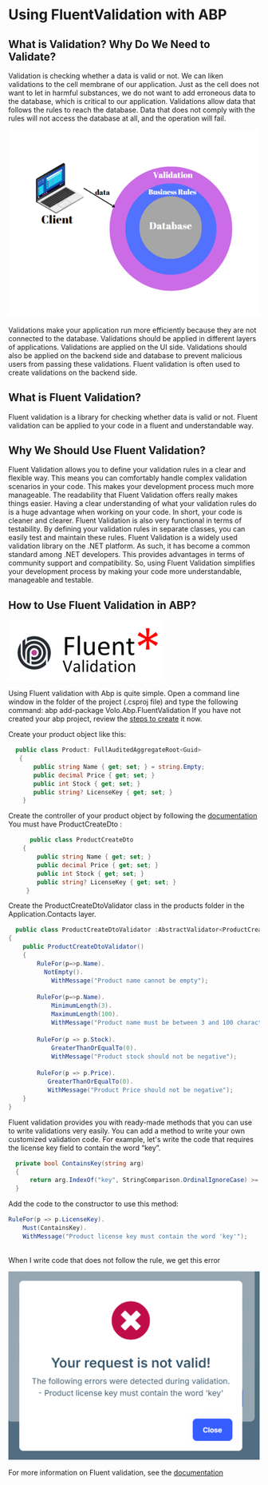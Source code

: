 # Using FluentValidation with ABP

## What is Validation? Why Do We Need to Validate?
Validation is checking whether a data is valid or not. We can liken validations to the cell membrane of our application. Just as the cell does not want to let in harmful substances, we do not want to add erroneous data to the database, which is critical to our application. Validations allow data that follows the rules to reach the database. Data that does not comply with the rules will not access the database at all, and the operation will fail.

![validation](./images/validation.png)

Validations make your application run more efficiently because they are not connected to the database.  Validations should be applied in different layers of applications. Validations are applied on the UI side. Validations should also be applied on the backend side and database to prevent malicious users from passing these validations. Fluent validation is often used to create validations on the backend side.

## What is Fluent Validation?
Fluent validation is a library for checking whether data is valid or not. Fluent validation can be applied to your code in a fluent and understandable way.


## Why We Should Use Fluent Validation?
Fluent Validation allows you to define your validation rules in a clear and flexible way. This means you can comfortably handle complex validation scenarios in your code. This makes your development process much more manageable. The readability that Fluent Validation offers really makes things easier. Having a clear understanding of what your validation rules do is a huge advantage when working on your code. In short, your code is cleaner and clearer. Fluent Validation is also very functional in terms of testability. By defining your validation rules in separate classes, you can easily test and maintain these rules. Fluent Validation is a widely used validation library on the .NET platform. As such, it has become a common standard among .NET developers. This provides advantages in terms of community support and compatibility. So, using Fluent Validation simplifies your development process by making your code more understandable, manageable and testable.

## How to Use Fluent Validation in ABP?
![fluent validation](./images/abp-fluentvalidation.png)

Using Fluent validation with Abp is quite simple. Open a command line window in the folder of the project (.csproj file) and type the following command: 
abp add-package Volo.Abp.FluentValidation
If you have not created your abp project, review the [steps to create](https://docs.abp.io/en/abp/latest/Tutorials/Todo/Overall) it now.

Create your product object like this: 
````csharp
  public class Product: FullAuditedAggregateRoot<Guid>
   {
       public string Name { get; set; } = string.Empty;
       public decimal Price { get; set; }
       public int Stock { get; set; }
       public string? LicenseKey { get; set; }
    }
````
Create the controller of your product object by following the [documentation](https://docs.abp.io/en/abp/latest/Tutorials/Todo/Index?UI=NG&DB=EF) 
You must have ProductCreateDto :
````csharp
      public class ProductCreateDto
    {
        public string Name { get; set; } 
        public decimal Price { get; set; }
        public int Stock { get; set; }
        public string? LicenseKey { get; set; }
     }
````
Create the ProductCreateDtoValidator class in the products folder in the Application.Contacts layer. 
````csharp
  public class ProductCreateDtoValidator :AbstractValidator<ProductCreateDto>
{
    public ProductCreateDtoValidator()
    {
        RuleFor(p=>p.Name).
          NotEmpty().
            WithMessage("Product name cannot be empty");
        
        RuleFor(p=>p.Name).
            MinimumLength(3).
            MaximumLength(100).
            WithMessage("Product name must be between 3 and 100 characters");

        RuleFor(p => p.Stock).
            GreaterThanOrEqualTo(0).
            WithMessage("Product stock should not be negative");

        RuleFor(p => p.Price).
           GreaterThanOrEqualTo(0).
           WithMessage("Product Price should not be negative");
    }
}
````
Fluent validation provides you with ready-made methods that you can use to write validations very easily. 
You can add a method to write your own customized validation code. For example, let's write the code that requires the license key field to contain the word “key”.
````csharp
  private bool ContainsKey(string arg)
  {
      return arg.IndexOf("key", StringComparison.OrdinalIgnoreCase) >= 0;
  }
````

Add the code to the constructor to use this method: 

````csharp
RuleFor(p => p.LicenseKey).
	Must(ContainsKey).
	WithMessage("Product license key must contain the word 'key'");
	
````


When I write code that does not follow the rule, we get this error	

![fluent validation](./images/error.png)
 
For more information on Fluent validation, see the [documentation](https://docs.fluentvalidation.net/en/latest/)
 

